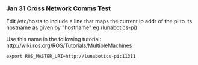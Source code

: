 ### Jan 31 Cross Network Comms Test

Edit /etc/hosts to include a line that maps the current ip addr of the pi to its hostname as given by "hostname" eg (lunabotics-pi)

Use this name in the following tutorial: http://wiki.ros.org/ROS/Tutorials/MultipleMachines

```
export ROS_MASTER_URI=http://lunabotics-pi:11311
```
